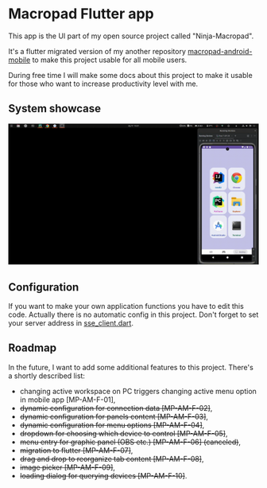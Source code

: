 # Macropad Flutter app

This app is the UI part of my open source project called "Ninja-Macropad".

It's a flutter migrated version of my another repository 
[macropad-android-mobile](https://github.com/komura92/macropad-android-mobile)
to make this project usable for all mobile users.

During free time I will make some docs about this project to make it usable for those who want
to increase productivity level with me.


## System showcase

![Examples of automations](https://github.com/komura92/macropad-android-mobile/blob/master/images/macropad-mobile-gif.gif)

## Configuration

If you want to make your own application functions you have to edit this code.
Actually there is no automatic config in this project.
Don't forget to set your server address in
[sse_client.dart](lib/data/client/sse_client.dart).


## Roadmap

In the future, I want to add some additional features to this project. There's a shortly described list:
- changing active workspace on PC triggers changing active menu option in mobile app [MP-AM-F-01],
- ~~dynamic configuration for connection data [MP-AM-F-02]~~,
- ~~dynamic configuration for panels content [MP-AM-F-03]~~,
- ~~dynamic configuration for menu options [MP-AM-F-04]~~,
- ~~dropdown for choosing which device to control [MP-AM-F-05]~~,
- ~~menu entry for graphic panel (OBS etc.) [MP-AM-F-06] (canceled)~~,
- ~~migration to flutter [MP-AM-F-07]~~,
- ~~drag and drop to reorganize tab content [MP-AM-F-08]~~,
- ~~image picker [MP-AM-F-09]~~,
- ~~loading dialog for querying devices [MP-AM-F-10]~~.
